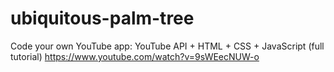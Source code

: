 # ubiquitous-palm-tree
Code your own YouTube app: YouTube API + HTML + CSS + JavaScript (full tutorial) https://www.youtube.com/watch?v=9sWEecNUW-o
